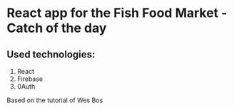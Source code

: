 # React app for the Fish Food Market - Catch of the day
## Used technologies:
1. React 
2. Firebase
3. 0Auth

Based on the tutorial of Wes Bos 
